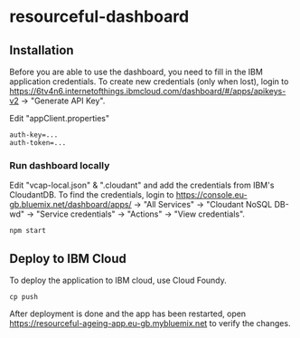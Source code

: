 # resourceful-dashboard

## Installation
Before you are able to use the dashboard, you need to fill in the IBM application credentials.
To create new credentials (only when lost), login to https://6tv4n6.internetofthings.ibmcloud.com/dashboard/#/apps/apikeys-v2 -> "Generate API Key".

Edit "appClient.properties"
```shell
auth-key=...
auth-token=...
```

### Run dashboard locally
Edit "vcap-local.json" & ".cloudant" and add the credentials from IBM's CloudantDB.
To find the credentials, login to https://console.eu-gb.bluemix.net/dashboard/apps/ -> "All Services" -> "Cloudant NoSQL DB-wd" -> "Service credentials" -> "Actions" -> "View credentials".
```shell
npm start
```
## Deploy to IBM Cloud
To deploy the application to IBM cloud, use Cloud Foundy.
```shell
cp push
```

After deployment is done and the app has been restarted, open https://resourceful-ageing-app.eu-gb.mybluemix.net to verify the changes.